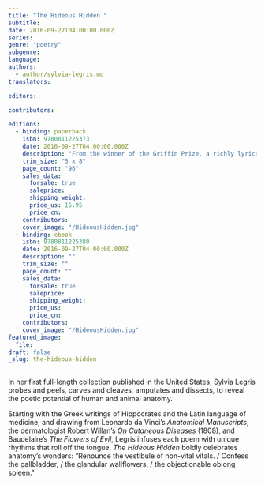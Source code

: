 ```yaml
---
title: "The Hideous Hidden "
subtitle:
date: 2016-09-27T04:00:00.000Z
series:
genre: "poetry"
subgenre:
language:
authors:
  - author/sylvia-legris.md
translators:

editors:

contributors:

editions:
  - binding: paperback
    isbn: 9780811225373
    date: 2016-09-27T04:00:00.000Z
    description: "From the winner of the Griffin Prize, a richly lyrical collection of poems exploring the body’s minutiae "
    trim_size: "5 x 8"
    page_count: "96"
    sales_data:
      forsale: true
      saleprice:
      shipping_weight:
      price_us: 15.95
      price_cn:
    contributors:
    cover_image: "/HideousHidden.jpg"
  - binding: ebook
    isbn: 9780811225380
    date: 2016-09-27T04:00:00.000Z
    description: ""
    trim_size: ""
    page_count: ""
    sales_data:
      forsale: true
      saleprice:
      shipping_weight:
      price_us:
      price_cn:
    contributors:
    cover_image: "/HideousHidden.jpg"
featured_image:
  file:
draft: false
_slug: the-hideous-hidden
---
```


In her first full-length collection published in the United States, Sylvia Legris probes and peels, carves and cleaves, amputates and dissects, to reveal the poetic potential of human and animal anatomy.

Starting with the Greek writings of Hippocrates and the Latin language of medicine, and drawing from Leonardo da Vinci’s _Anatomical Manuscripts_, the dermatologist Robert Willan’s _On Cutaneous Diseases_ (1808), and Baudelaire’s _The Flowers of Evil_, Legris infuses each poem with unique rhythms that roll off the tongue. _The Hideous Hidden_ boldly celebrates anatomy’s wonders: “Renounce the vestibule of non-vital vitals. / Confess the gallbladder, / the glandular wallflowers, / the objectionable oblong spleen."

